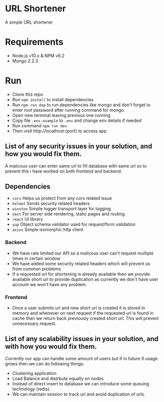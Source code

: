 # URL Shortener

A simple URL shortener

# Requirements

- Node.js v10.x & NPM v6.2
- Mongo 2.2.3

# Run

- Clone this repo
- Run `npm install` to install dependencies
- Run `npm run dep` to run dependencies like mongo and don't forget to enter root password
  after running command for mongo.
- Open new terminal leaving previous one running
- Copy file `.env.example` to `.env` and change env details if needed
- Run command `npm run dev`
- Then visit http://localhost:{port} to access app


## List of any security issues in your solution, and how you would fix them.

A malicous user can enter same url to fill database with same url so to prevent this i have worked on both
frontend and backend.

## Dependencies

- `cors` Helps us protect from any cors related issue
- `helmet` Sends security related headers
- `winston` Simple logger transport layer for logging
- `next` For server side rendering, static pages and routing
- `react` UI library
- `yup` Object schema validator used for request/form validation
- `axios` Simple isomorphic http client

### Backend

- We have rate limited our API so a malicous user can't request multiple times in certain window
- We have added some security related headers which will prevent us from common problems
- If a requested url for shortening is already available then we provide available short url to provide duplication as currently we don't have user account we won't have any problem.

### Frontend

- Once a user submits url and new short url is created it is stored in memory and whenever on next request if the requested url is found in cache then we return back previously created short url. This will prevent unnecessary request.

## List of any scalability issues in your solution, and with how you would fix them.

Currently our app can handle some amount of users but if in future if usage grows then we can do following things.

- Clustering application
- Load Balance and distrbute equally on nodes
- Instead of direct insert to database we can introduce some queuing technology (redis).
- We can maintain session to track url and avoid duplication of urls.
